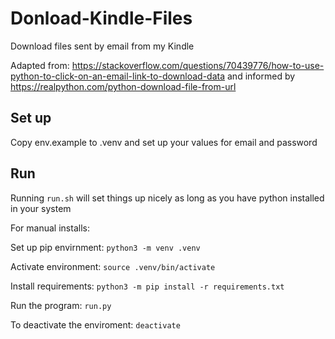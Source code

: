 # Donload-Kindle-Files

Download files sent by email from my Kindle

Adapted from: https://stackoverflow.com/questions/70439776/how-to-use-python-to-click-on-an-email-link-to-download-data and informed by https://realpython.com/python-download-file-from-url

## Set up

Copy env.example to .venv and set up your values for email and password

## Run

Running `run.sh` will set things up nicely as long as you have python installed in your system

For manual installs:

Set up pip envirnment: `python3 -m venv .venv`

Activate environment: `source .venv/bin/activate`

Install requirements: `python3 -m pip install -r requirements.txt`

Run the program: `run.py`

To deactivate the enviroment: `deactivate`


